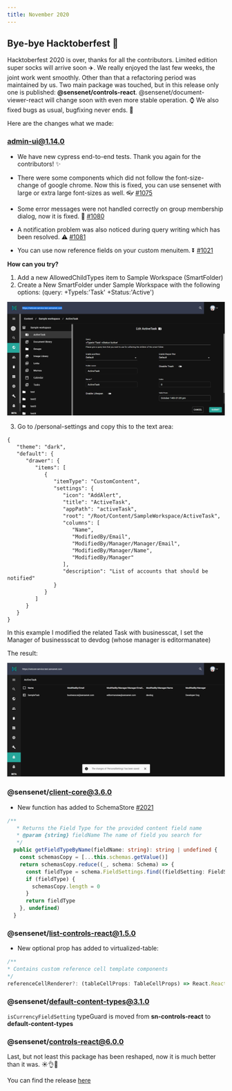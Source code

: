 ```yaml
---
title: November 2020
---
```


## Bye-bye Hacktoberfest 👋

Hacktoberfest 2020 is over, thanks for all the contributors. Limited edition super socks will arrive soon ✈️. We really enjoyed the last few weeks, the joint work went smoothly. Other than that a refactoring period was maintained by us. Two main package was touched, but in this release only one is published: **@sensenet/controls-react**. @sensenet/document-viewer-react will change soon with even more stable operation. ⌚
We also fixed bugs as usual, bugfixing never ends. 🐛

Here are the changes what we made:

### admin-ui@1.14.0

- We have new cypress end-to-end tests. Thank you again for the contributors! ✨

- There were some components which did not follow the font-size-change of google chrome. Now this is fixed, you can use sensenet with large or extra large font-sizes as well. 👓 [#1075](https://github.com/SenseNet/sn-client/pull/1075)

- Some error messages were not handled correctly on group membership dialog, now it is fixed. 💬 [#1080](https://github.com/SenseNet/sn-client/pull/1080)

- A notification problem was also noticed during query writing which has been resolved. ⚠️ [#1081](https://github.com/SenseNet/sn-client/pull/1081)

- You can use now reference fields on your custom menuitem. ⏬ [#1021](https://github.com/SenseNet/sn-client/pull/1021)

**How can you try?**

1. Add a new AllowedChildTypes item to Sample Workspace (SmartFolder)
2. Create a New SmartFolder under Sample Workspace with the following options: (query: +TypeIs:'Task' +Status:'Active')

![ActiveTask](/img/active-task.png "ActiveTask")

3. Go to /personal-settings and copy this to the text area:

```
{
   "theme": "dark",
   "default": {
      "drawer": {
         "items": [
            {
               "itemType": "CustomContent",
               "settings": {
                  "icon": "AddAlert",
                  "title": "ActiveTask",
                  "appPath": "activeTask",
                  "root": "/Root/Content/SampleWorkspace/ActiveTask",
                  "columns": [
                     "Name",
                     "ModifiedBy/Email",
                     "ModifiedBy/Manager/Manager/Email",
                     "ModifiedBy/Manager/Name",
                     "ModifiedBy/Manager"
                  ],
                  "description": "List of accounts that should be notified"
               }
            }
         ]
      }
   }
}
```

In this example I modified the related Task with businesscat, I set the Manager of businessscat to devdog (whose manager is editormanatee)

The result: 

![ActiveTaskResult](/img/active-task-result.png "ActiveTaskResult")




### @sensenet/client-core@3.6.0

- New function has added to SchemaStore [#2021](https://github.com/SenseNet/sn-client/pull/1021)

```typescript
/**
   * Returns the Field Type for the provided content field name
   * @param {string} fieldName The name of field you search for
   */
  public getFieldTypeByName(fieldName: string): string | undefined {
    const schemasCopy = [...this.schemas.getValue()]
    return schemasCopy.reduce((_, schema: Schema) => {
      const fieldType = schema.FieldSettings.find((fieldSetting: FieldSetting) => fieldSetting.Name === fieldName)?.Type
      if (fieldType) {
        schemasCopy.length = 0
      }
      return fieldType
    }, undefined)
  }
```

### @sensenet/list-controls-react@1.5.0

- New optional prop has added to virtualized-table:

```typescript
/**
* Contains custom reference cell template components
*/
referenceCellRenderer?: (tableCellProps: TableCellProps) => React.ReactNode
```

### @sensenet/default-content-types@3.1.0

`isCurrencyFieldSetting` typeGuard is moved from **sn-controls-react** to **default-content-types**

### @sensenet/controls-react@6.0.0

Last, but not least this package has been reshaped, now it is much better than it was. ☀️👌🌟

You can find the release [here](https://github.com/SenseNet/sn-client/releases/tag/2020-11)
